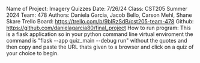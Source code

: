 Name of Project: Imagery Quizzes
Date: 7/26/24
Class: CST205 Summer 2024 
Team: 478
Authors: Daniela Garcia, Jacob Bello, Carson Mehl, Shane Skare
Trello Board: https://trello.com/b/9bIRzSdB/cst205-team-478
Github: https://github.com/danielagarcia80/final_project
How to run program: This is a flask application so in your
python command line virtual enviroment the command is
"flask --app quiz_main --debug run" without the quotes and then 
copy and paste the URL thats given to a browser and click on 
a quiz of your choice to begin.

